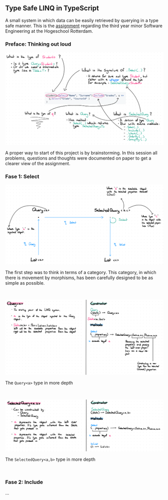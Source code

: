 ## Type Safe LINQ in TypeScript

A small system in which data can be easily retrieved by querying in a type safe manner. This is the [assignment](https://github.com/hogeschool/Software-Engineering-Minor/blob/master/Projects/project2%20-%20mini%20typesafe%20LINQ%20to%20SQL.md) regarding the third year minor Software Engineering at the Hogeschool Rotterdam.

### Preface: Thinking out loud
![Brainstorming](./documentation/preface.png)

A proper way to start of this project is by brainstorming. In this session all problems, questions and thoughts were documented on paper to get a clearer view of the assignment.


### Fase 1: Select
![Category](./documentation/fase-1-1.png)

The first step was to think in terms of a category. This category, in which there is movement by morphisms, has been carefully designed to be as simple as possible.

<br />

![Query](./documentation/fase-1-2.png)

The `Query<a>` type in more depth

<br />

![SelectedQuery](./documentation/fase-1-3.png)

The `SelectedQuery<a,b>` type in more depth

<br />

### Fase 2: Include
...